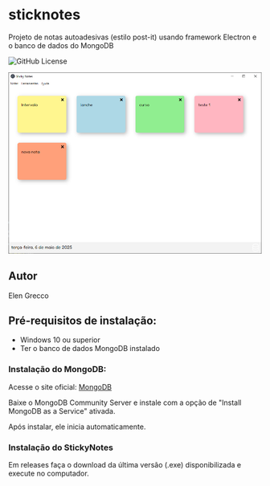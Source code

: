 # sticknotes
Projeto de notas autoadesivas (estilo post-it) usando framework Electron e o banco de dados do MongoDB

![GitHub License](https://img.shields.io/github/license/elengrecco/sticknotes)

![](src/public/img/captura.png)

## Autor
Elen Grecco

## Pré-requisitos de instalação:
- Windows 10 ou superior
- Ter o banco de dados MongoDB instalado

### Instalação do MongoDB:
Acesse o site oficial:
[MongoDB](https://www.mongodb.com/try/download/community)

Baixe o MongoDB Community Server e instale com a opção de "Install MongoDB as a Service" ativada.

Após instalar, ele inicia automaticamente.

### Instalação do StickyNotes
Em releases faça o download da última versão (.exe) disponibilizada e execute no computador.
